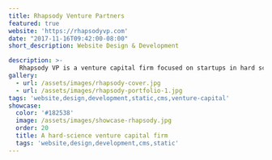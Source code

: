 ```yaml
---
title: Rhapsody Venture Partners
featured: true
website: 'https://rhapsodyvp.com'
date: "2017-11-16T09:42:00-08:00"
short_description: Website Design & Development

description: >-
   Rhapsody VP is a venture capital firm focused on startups in hard science industries. The project involved the design of a new website to showcase their portfolio of companies and archive of news articles. This website uses Jekyll as a static site generator and Netlify CMS for content management.
gallery:
  - url: /assets/images/rhapsody-cover.jpg
  - url: /assets/images/rhapsody-portfolio-1.jpg
tags: 'website,design,development,static,cms,venture-capital'
showcase:
  color: '#182538'
  image: /assets/images/showcase-rhapsody.jpg
  order: 20
  title: A hard-science venture capital firm
  tags: 'website,design,development,cms,static'
---
```


